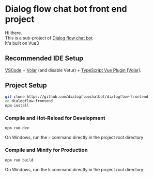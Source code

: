# Dialog flow chat bot front end project

Hi there.  
This is a sub-project of [Dialog flow chat bot](https://github.com/dialogflowchatbot/dialogflow)  
It's built on Vue3

## Recommended IDE Setup

[VSCode](https://code.visualstudio.com/) + [Volar](https://marketplace.visualstudio.com/items?itemName=Vue.volar) (and disable Vetur) + [TypeScript Vue Plugin (Volar)](https://marketplace.visualstudio.com/items?itemName=Vue.vscode-typescript-vue-plugin).

## Project Setup

```sh
git clone https://github.com/dialogflowchatbot/dialogflow-frontend
cd dialogflow-frontend
npm install
```

### Compile and Hot-Reload for Development

```sh
npm run dev
```

On Windows, run the `r` command directly in the project root directory

### Compile and Minify for Production

```sh
npm run build
```

On Windows, run the `b` command directly in the project root directory